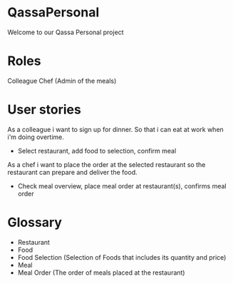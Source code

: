 # QassaPersonal

 Welcome to our Qassa Personal project

# Roles

Colleague
Chef (Admin of the meals)

# User stories

As a colleague i want to sign up for dinner. So that i can eat at work when i'm doing overtime.
- Select restaurant, add food to selection, confirm meal

As a chef i want to place the order at the selected restaurant so the restaurant can prepare and deliver the food.
- Check meal overview, place meal order at restaurant(s), confirms meal order

# Glossary

- Restaurant
- Food
- Food Selection (Selection of Foods that includes its quantity and price)
- Meal
- Meal Order (The order of meals placed at the restaurant)